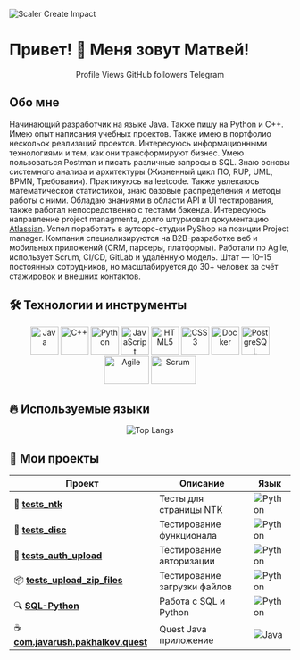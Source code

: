 

![Scaler Create Impact](https://media1.tenor.com/m/jHg-q58KgiYAAAAC/scaler-create-impact.gif)

# Привет! 👋 Меня зовут Матвей!
<div align="center">
Profile Views
GitHub followers
Telegram

</div>

## Обо мне
Начинающий разработчик на языке Java. Также пишу на Python и С++. Имею опыт написания учебных проектов. Также имею в портфолио нескольок реализаций проектов. Интересуюсь информационными технологиями и тем, как они трансформируют бизнес. Умею пользоваться Postman и писать различные запросы в SQL. Знаю основы системного анализа и архитектуры (Жизненный цикл ПО, RUP, UML, BPMN, Требования). Практикуюсь на leetcode. Также увлекаюсь математической статистикой, знаю базовые распределения и методы работы с ними. Обладаю знаниями в области API и UI тестирования, также работал непосредственно с тестами бэкенда. Интересуюсь направление project managmenta, долго штурмовал документацию [Atlassian](https://www.atlassian.com/ru/agile#:~:text=Agile%20%E2%80%94%20%D1%8D%D1%82%D0%BE%20%D0%B3%D1%80%D1%83%D0%BF%D0%BF%D0%B0%20%D0%BC%D0%B5%D1%82%D0%BE%D0%B4%D0%BE%D0%BB%D0%BE%D0%B3%D0%B8%D0%B9%2C%20%D0%B2,%D0%B8%D1%82%D0%B5%D1%80%D0%B0%D1%86%D0%B8%D0%B8%20%D0%B8%D0%BB%D0%B8%20%D0%BE%D0%BF%D1%82%D0%B8%D0%BC%D0%B0%D0%BB%D1%8C%D0%BD%D1%8B%D0%B9%20%D1%80%D0%B0%D0%B7%D0%BC%D0%B5%D1%80%20%D0%BA%D0%BE%D0%BC%D0%B0%D0%BD%D0%B4%D1%8B). Успел поработать в аутсорс-студии PyShop на позиции  Project manager. Компания специализируются на B2B-разработке веб и мобильных приложений (CRM, парсеры, платформы). Работали по Agile, использует Scrum, CI/CD, GitLab и удалённую модель. Штат — 10–15 постоянных сотрудников, но масштабируется до 30+ человек за счёт стажировок и внешних контактов.

## 🛠️ Технологии и инструменты

<div align="center">

<img src="https://www.svgrepo.com/show/452234/java.svg" alt="Java" width="50" height="50"/>
<img src="https://upload.wikimedia.org/wikipedia/commons/thumb/1/18/ISO_C%2B%2B_Logo.svg/306px-ISO_C%2B%2B_Logo.svg.png" alt="C++" width="50" height="50"/>
<img src="https://skillicons.dev/icons?i=py" alt="Python" width="50" height="50"/>
<img src="https://cdn.jsdelivr.net/gh/devicons/devicon/icons/javascript/javascript-original.svg" alt="JavaScript" width="50" height="50"/>
<img src="https://cdn.jsdelivr.net/gh/devicons/devicon/icons/html5/html5-original.svg" alt="HTML5" width="50" height="50"/>
<img src="https://cdn.jsdelivr.net/gh/devicons/devicon/icons/css3/css3-original.svg" alt="CSS3" width="50" height="50"/>
<img src="https://www.svgrepo.com/show/452192/docker.svg" alt="Docker" width="50" height="50"/>
<img src="https://skillicons.dev/icons?i=postgres" alt="PostgreSQL" width="50" height="50"/>
<img src="https://bank.yuga.ru/media/30/8e/agile__xjyamyp.jpg" alt="Agile" width="80" height="50"/>
<img src="https://avatars.mds.yandex.net/i?id=e0b09c645e3ef1a60f6dbb40bc33fef3_l-16344022-images-thumbs&n=13" alt="Scrum" width="80" height="50"/>

</div>

## 🔥 Используемые языки

<div align="center">
  
  ![Top Langs](https://github-readme-stats.vercel.app/api/top-langs/?username=list242&layout=compact&theme=tokyonight&hide_border=true&langs_count=8&card_width=500)
  
</div>

## 📓 Мои проекты

<div align="center">

| Проект | Описание | Язык |
|--------|----------|------|
| 🧪 **[tests_ntk](https://github.com/list242/tests_ntk)** | Тесты для страницы NTK | ![Python](https://img.shields.io/badge/Python-3776AB?style=flat&logo=python&logoColor=white) |
| 🧪 **[tests_disc](https://github.com/list242/tests_disc)** | Тестирование функционала | ![Python](https://img.shields.io/badge/Python-3776AB?style=flat&logo=python&logoColor=white) |
| 🔐 **[tests_auth_upload](https://github.com/list242/tests_auth_upload)** | Тестирование авторизации | ![Python](https://img.shields.io/badge/Python-3776AB?style=flat&logo=python&logoColor=white) |
| 📦 **[tests_upload_zip_files](https://github.com/list242/tests_upload_zip_files)** | Тестирование загрузки файлов | ![Python](https://img.shields.io/badge/Python-3776AB?style=flat&logo=python&logoColor=white) |
| 🔍 **[SQL-Python](https://github.com/list242/SQL-Python)** | Работа с SQL и Python | ![Python](https://img.shields.io/badge/Python-3776AB?style=flat&logo=python&logoColor=white) |
| ☕ **[com.javarush.pakhalkov.quest](https://github.com/list242/com.javarush.pakhalkov.quest)** | Quest Java приложение | ![Java](https://img.shields.io/badge/Java-ED8B00?style=flat&logo=openjdk&logoColor=white) |

</div>



